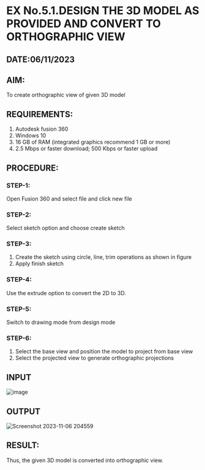 # EX No.5.1.DESIGN THE 3D MODEL AS PROVIDED AND CONVERT TO ORTHOGRAPHIC VIEW
## DATE:06/11/2023

## AIM: 
To create orthographic view of given 3D model

## REQUIREMENTS: 
1. Autodesk fusion 360
2. Windows 10
3. 16 GB of RAM (integrated graphics recommend 1 GB or more)
4. 2.5 Mbps or faster download; 500 Kbps or faster upload 

## PROCEDURE:

### STEP-1:
Open Fusion 360 and select file and click new file

### STEP-2:
Select sketch option and choose create sketch

### STEP-3: 
1. Create the sketch using circle, line, trim operations as shown in figure
2. Apply finish sketch 

### STEP-4:
 Use the extrude option to convert the 2D to 3D.

### STEP-5:
Switch to drawing mode from design mode 
          
### STEP-6:
1. Select the base view and position the model to project from base view 
2. Select the projected view to generate orthographic projections

## INPUT
![image](https://user-images.githubusercontent.com/113594316/199408705-ed302b2a-90c3-41c0-9cc4-791a93366e2a.png)

## OUTPUT

![Screenshot 2023-11-06 204559](https://github.com/Sudhakaroffical/EX-No.5.1.-DESIGN-THE-3D-MODEL-AS-PROVIDED-AND-CONVERT-TO-ORTHOGRAPHIC-VIEW/assets/118622513/712d4b30-10b3-4f01-a0d5-7d6f09574297)

## RESULT:
Thus, the given 3D model is converted into orthographic view.


